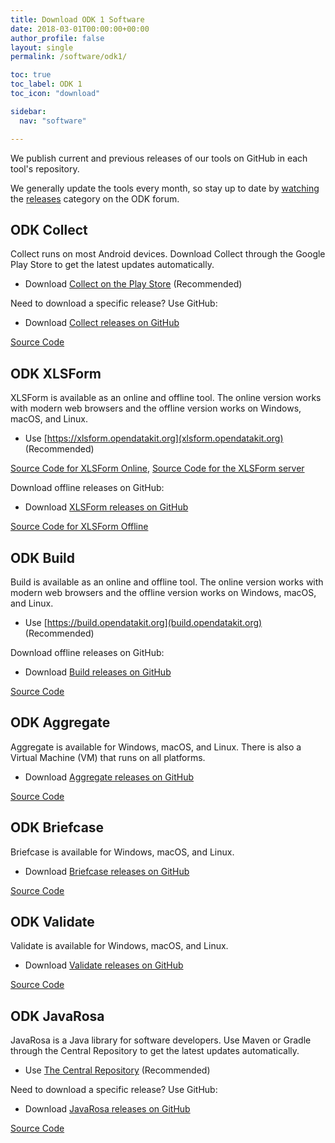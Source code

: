 ```yaml
---
title: Download ODK 1 Software
date: 2018-03-01T00:00:00+00:00
author_profile: false
layout: single
permalink: /software/odk1/

toc: true
toc_label: ODK 1
toc_icon: "download"

sidebar:
  nav: "software"

---
```


We publish current and previous releases of our tools on GitHub in each tool's repository. 

We generally update the tools every month, so stay up to date by [watching](https://forum.opendatakit.org/t/9066) the [releases](https://forum.opendatakit.org/c/releases) category on the ODK forum.

## ODK Collect

Collect runs on most Android devices. Download Collect through the Google Play Store to get the latest updates automatically.

* Download [Collect on the Play Store](https://play.google.com/store/apps/details?id=org.odk.collect.android) (Recommended)

Need to download a specific release? Use GitHub:

* Download [Collect releases on GitHub](https://github.com/opendatakit/collect/releases)

[Source Code](https://github.com/opendatakit/collect)

## ODK XLSForm

XLSForm is available as an online and offline tool. The online version works with modern web browsers and the offline version works on Windows, macOS, and Linux.

* Use [https://xlsform.opendatakit.org](xlsform.opendatakit.org) (Recommended)

[Source Code for XLSForm Online](https://github.com/opendatakit/xlsform-online), [Source Code for the XLSForm server](https://github.com/opendatakit/xlsform-server)

Download offline releases on GitHub:

* Download [XLSForm releases on GitHub](https://github.com/opendatakit/xlsform-offline/releases)

[Source Code for XLSForm Offline](https://github.com/opendatakit/xlsform-offline)

## ODK Build

Build is available as an online and offline tool. The online version works with modern web browsers and the offline version works on Windows, macOS, and Linux.

* Use [https://build.opendatakit.org](build.opendatakit.org) (Recommended)

Download offline releases on GitHub:

* Download [Build releases on GitHub](https://github.com/opendatakit/build/releases)

[Source Code](https://github.com/opendatakit/build)

## ODK Aggregate

Aggregate is available for Windows, macOS, and Linux. There is also a Virtual Machine (VM) that runs on all platforms. 

* Download [Aggregate releases on GitHub](https://github.com/opendatakit/aggregate/releases)

[Source Code](https://github.com/opendatakit/aggregate)

## ODK Briefcase

Briefcase is available for Windows, macOS, and Linux.

* Download [Briefcase releases on GitHub](https://github.com/opendatakit/briefcase/releases)

[Source Code](https://github.com/opendatakit/briefcase)

## ODK Validate

Validate is available for Windows, macOS, and Linux.

* Download [Validate releases on GitHub](https://github.com/opendatakit/validate/releases)

[Source Code](https://github.com/opendatakit/validate)

## ODK JavaRosa

JavaRosa is a Java library for software developers. Use Maven or Gradle through the Central Repository to get the latest updates automatically.

* Use [The Central Repository](https://search.maven.org/#search%7Cga%7C1%7Ca%3A%22opendatakit-javarosa%22) (Recommended)

Need to download a specific release? Use GitHub:

* Download [JavaRosa releases on GitHub](https://github.com/opendatakit/javarosa/releases)

[Source Code](https://github.com/opendatakit/javarosa)
